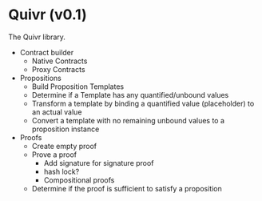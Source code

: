 # Quivr (v0.1)

The Quivr library.

* Contract builder
    * Native Contracts
    * Proxy Contracts
* Propositions
    * Build Proposition Templates
    * Determine if a Template has any quantified/unbound values
    * Transform a template by binding a quantified value (placeholder) to an actual value
    * Convert a template with no remaining unbound values to a proposition instance
* Proofs
    * Create empty proof
    * Prove a proof
        * Add signature for signature proof
        * hash lock?
        * Compositional proofs
    * Determine if the proof is sufficient to satisfy a proposition